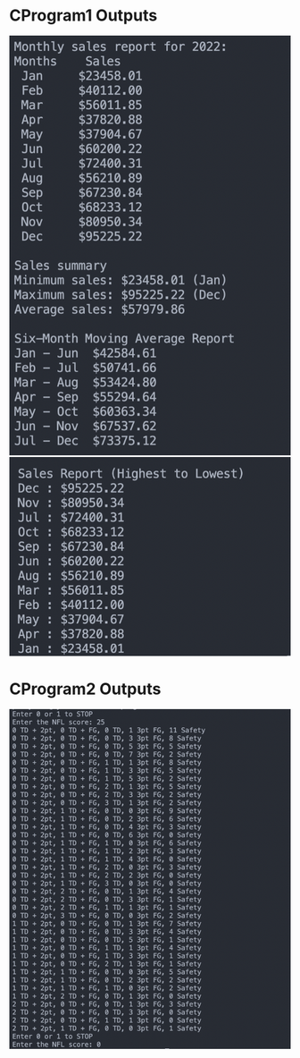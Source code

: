 <h1> CProgram1 Outputs </h1>

<img src="/Cprogram1/photos/example1.png">

<img src="/Cprogram1/photos/example2.png">

<h1> CProgram2 Outputs </h1>

<img src="/Cprogram2/photo/example.png">

